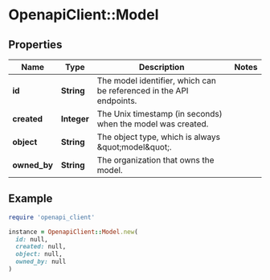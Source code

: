 # OpenapiClient::Model

## Properties

| Name | Type | Description | Notes |
| ---- | ---- | ----------- | ----- |
| **id** | **String** | The model identifier, which can be referenced in the API endpoints. |  |
| **created** | **Integer** | The Unix timestamp (in seconds) when the model was created. |  |
| **object** | **String** | The object type, which is always \&quot;model\&quot;. |  |
| **owned_by** | **String** | The organization that owns the model. |  |

## Example

```ruby
require 'openapi_client'

instance = OpenapiClient::Model.new(
  id: null,
  created: null,
  object: null,
  owned_by: null
)
```

